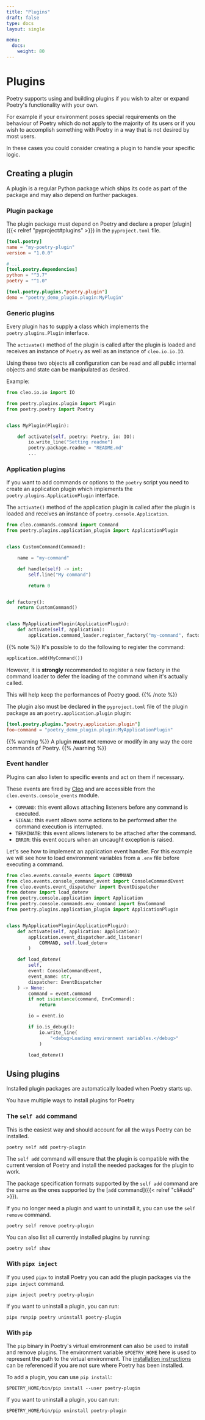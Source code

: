 ```yaml
---
title: "Plugins"
draft: false
type: docs
layout: single

menu:
  docs:
    weight: 80
---
```


# Plugins

Poetry supports using and building plugins if you wish to
alter or expand Poetry's functionality with your own.

For example if your environment poses special requirements
on the behaviour of Poetry which do not apply to the majority of its users
or if you wish to accomplish something with Poetry in a way that is not desired by most users.

In these cases you could consider creating a plugin to handle your specific logic.


## Creating a plugin

A plugin is a regular Python package which ships its code as part of the package
and may also depend on further packages.

### Plugin package

The plugin package must depend on Poetry
and declare a proper [plugin]({{< relref "pyproject#plugins" >}}) in the `pyproject.toml` file.

```toml
[tool.poetry]
name = "my-poetry-plugin"
version = "1.0.0"

# ...
[tool.poetry.dependencies]
python = "^3.7"
poetry = "^1.0"

[tool.poetry.plugins."poetry.plugin"]
demo = "poetry_demo_plugin.plugin:MyPlugin"
```

### Generic plugins

Every plugin has to supply a class which implements the `poetry.plugins.Plugin` interface.

The `activate()` method of the plugin is called after the plugin is loaded
and receives an instance of `Poetry` as well as an instance of `cleo.io.io.IO`.

Using these two objects all configuration can be read
and all public internal objects and state can be manipulated as desired.

Example:

```python
from cleo.io.io import IO

from poetry.plugins.plugin import Plugin
from poetry.poetry import Poetry


class MyPlugin(Plugin):

    def activate(self, poetry: Poetry, io: IO):
        io.write_line("Setting readme")
        poetry.package.readme = "README.md"
        ...
```

### Application plugins

If you want to add commands or options to the `poetry` script you need
to create an application plugin which implements the `poetry.plugins.ApplicationPlugin` interface.

The `activate()` method of the application plugin is called after the plugin is loaded
and receives an instance of `poetry.console.Application`.

```python
from cleo.commands.command import Command
from poetry.plugins.application_plugin import ApplicationPlugin


class CustomCommand(Command):

    name = "my-command"

    def handle(self) -> int:
        self.line("My command")

        return 0


def factory():
    return CustomCommand()


class MyApplicationPlugin(ApplicationPlugin):
    def activate(self, application):
        application.command_loader.register_factory("my-command", factory)
```

{{% note %}}
It's possible to do the following to register the command:

```python
application.add(MyCommand())
```

However, it is **strongly** recommended to register a new factory
in the command loader to defer the loading of the command when it's actually
called.

This will help keep the performances of Poetry good.
{{% /note %}}

The plugin also must be declared in the `pyproject.toml` file of the plugin package
as an `poetry.application.plugin` plugin:

```toml
[tool.poetry.plugins."poetry.application.plugin"]
foo-command = "poetry_demo_plugin.plugin:MyApplicationPlugin"
```

{{% warning %}}
A plugin **must not** remove or modify in any way the core commands of Poetry.
{{% /warning %}}


### Event handler

Plugins can also listen to specific events and act on them if necessary.

These events are fired by [Cleo](https://github.com/python-poetry/cleo)
and are accessible from the `cleo.events.console_events` module.

- `COMMAND`: this event allows attaching listeners before any command is executed.
- `SIGNAL`: this event allows some actions to be performed after the command execution is interrupted.
- `TERMINATE`: this event allows listeners to be attached after the command.
- `ERROR`: this event occurs when an uncaught exception is raised.

Let's see how to implement an application event handler. For this example
we will see how to load environment variables from a `.env` file before executing
a command.


```python
from cleo.events.console_events import COMMAND
from cleo.events.console_command_event import ConsoleCommandEvent
from cleo.events.event_dispatcher import EventDispatcher
from dotenv import load_dotenv
from poetry.console.application import Application
from poetry.console.commands.env_command import EnvCommand
from poetry.plugins.application_plugin import ApplicationPlugin


class MyApplicationPlugin(ApplicationPlugin):
    def activate(self, application: Application):
        application.event_dispatcher.add_listener(
            COMMAND, self.load_dotenv
        )

    def load_dotenv(
        self,
        event: ConsoleCommandEvent,
        event_name: str,
        dispatcher: EventDispatcher
    ) -> None:
        command = event.command
        if not isinstance(command, EnvCommand):
            return

        io = event.io

        if io.is_debug():
            io.write_line(
                "<debug>Loading environment variables.</debug>"
            )

        load_dotenv()
```


## Using plugins

Installed plugin packages are automatically loaded when Poetry starts up.

You have multiple ways to install plugins for Poetry

### The `self add` command

This is the easiest way and should account for all the ways Poetry can be installed.

```bash
poetry self add poetry-plugin
```

The `self add` command will ensure that the plugin is compatible with the current version of Poetry
and install the needed packages for the plugin to work.

The package specification formats supported by the `self add` command are the same as the ones supported
by the [`add` command]({{< relref "cli#add" >}}).

If you no longer need a plugin and want to uninstall it, you can use the `self remove` command.

```shell
poetry self remove poetry-plugin
```

You can also list all currently installed plugins by running:

```shell
poetry self show
```

### With `pipx inject`

If you used `pipx` to install Poetry you can add the plugin packages via the `pipx inject` command.

```shell
pipx inject poetry poetry-plugin
```

If you want to uninstall a plugin, you can run:

```shell
pipx runpip poetry uninstall poetry-plugin
```

### With `pip`

The `pip` binary in Poetry's virtual environment can also be used to install and remove plugins.
The environment variable `$POETRY_HOME` here is used to represent the path to the virtual environment.
The [installation instructions](/docs/) can be referenced if you are not
sure where Poetry has been installed.

To add a plugin, you can use `pip install`:

```shell
$POETRY_HOME/bin/pip install --user poetry-plugin
```

If you want to uninstall a plugin, you can run:

```shell
$POETRY_HOME/bin/pip uninstall poetry-plugin
```
